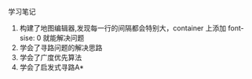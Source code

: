 学习笔记
1. 构建了地图编辑器,发现每一行的间隔都会特别大，container 上添加 font-sise: 0 就能解决问题
1. 学会了寻路问题的解决思路
2. 学会了广度优先算法
3. 学会了启发式寻路A*